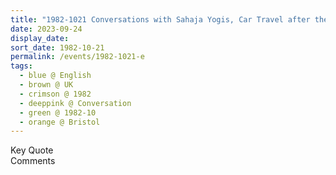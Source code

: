 ```yaml
---
title: "1982-1021 Conversations with Sahaja Yogis, Car Travel after the Public Program and Overnight Stay in a Student Flat of a Sahaja Yogi, Bristol, UK"
date: 2023-09-24
display_date: 
sort_date: 1982-10-21
permalink: /events/1982-1021-e
tags:
  - blue @ English
  - brown @ UK
  - crimson @ 1982
  - deeppink @ Conversation
  - green @ 1982-10
  - orange @ Bristol
---
```


<wave-list>
  <list-title color="green" width="75">Key Quote</list-title>
  <list-item color="BlanchedAlmond"  width="200"></list-item>
  <list-item color="Lavender"></list-item>
  <list-item color="BlanchedAlmond"></list-item>
</wave-list>

<br>

<wave-list>
  <list-title color="green" width="75">Comments</list-title>
  <list-item color="BlanchedAlmond"  width="200"></list-item>
  <list-item color="Lavender"></list-item>
  <list-item color="BlanchedAlmond"></list-item>
</wave-list>